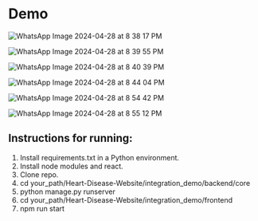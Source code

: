 # Demo

![WhatsApp Image 2024-04-28 at 8 38 17 PM](https://github.com/user-attachments/assets/d977dd49-fb57-4ec7-a35d-c6de3114d078)

![WhatsApp Image 2024-04-28 at 8 39 55 PM](https://github.com/user-attachments/assets/9dad6803-91de-4b9f-afca-60e2c888f79d)

![WhatsApp Image 2024-04-28 at 8 40 39 PM](https://github.com/user-attachments/assets/c356c7c8-f24c-4583-a0ac-e9bceecbdf69)

![WhatsApp Image 2024-04-28 at 8 44 04 PM](https://github.com/user-attachments/assets/4d942e79-0608-4120-99ca-eb566c9fa926)

![WhatsApp Image 2024-04-28 at 8 54 42 PM](https://github.com/user-attachments/assets/e8072022-167c-4e59-ad9e-ba0c1480ee48)

![WhatsApp Image 2024-04-28 at 8 55 12 PM](https://github.com/user-attachments/assets/2cebd4ae-2392-498f-8475-be8c6cb3fba6)


## Instructions for running:

1) Install requirements.txt in a Python environment.
2) Install node modules and react.
3) Clone repo.
4) cd your_path/Heart-Disease-Website/integration_demo/backend/core
5) python manage.py runserver
6) cd your_path/Heart-Disease-Website/integration_demo/frontend
7) npm run start
